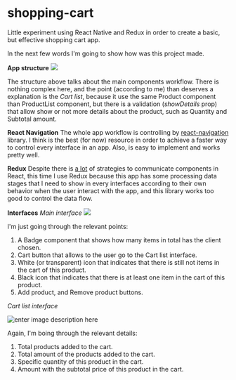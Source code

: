 # shopping-cart
Little experiment using React Native and Redux in order to create a basic, but effective shopping cart app.

In the next few words I'm going to show how was this project made.

**App structure**
![](https://lh3.googleusercontent.com/PY2IJUzJm39V7ENXwrMGTt15CfGQrW8RxvwQoAa3Vji6Vgz46ajf5KUyqf3cbkOPX6OL4RHLMyOE=s900)

The structure above talks about the main components workflow. There is nothing complex here, and the point (according to me) than deserves a explanation is the *Cart list*, because it use the same Product component than ProductList component, but there is a validation (*showDetails* prop) that allow show or not more details about the product, such as Quantity and Subtotal amount.

**React Navigation**
The whole app workflow is controlling by [react-navigation](https://github.com/react-navigation/react-navigation) library. I think is the best (for now) resource in order to achieve a faster way to control every interface in an app. Also, is easy to implement and works pretty well.

**Redux**
Despite there is [a lot](https://www.javascriptstuff.com/component-communication/) of strategies to communicate components in React, this time I use Redux because this app has some processing data stages that I need to show in every interfaces according to their own behavior when the user interact with the app, and this library works too good to control the data flow.

**Interfaces**
*Main interface*
![](https://lh3.googleusercontent.com/XowEwENxrHU1i1_Rs6jyxe_QMhVl6K8lNZ3f0sM1dLg4vhaJe8M2mO6HkdfDF60xWK_O3R4jKDbF=s800)

I'm just going through the relevant points:

 1. A Badge component that shows how many items in total has the client chosen.
 2. Cart button that allows to the user go to the Cart list interface.
 3. White (or transparent) icon that indicates that there is still not items in the cart of this product.
 4. Black icon that indicates that there is at least one item in the cart of this product.
 5. Add product, and Remove product buttons.

*Cart list interface*

![enter image description here](https://lh3.googleusercontent.com/sFvy6o464ioqwWXpC-Jdbh03e2eTbqlH3DnTJCAA00w7Uawp-Gmslkddn9BCznDtbfl4gjNzNQtQ=s800)

Again, I'm boing through the relevant details:

 1. Total products added to the cart.
 2. Total amount of the products added to the cart.
 3. Specific quantity of this product in the cart.
 4. Amount with the subtotal price of this product in the cart.


